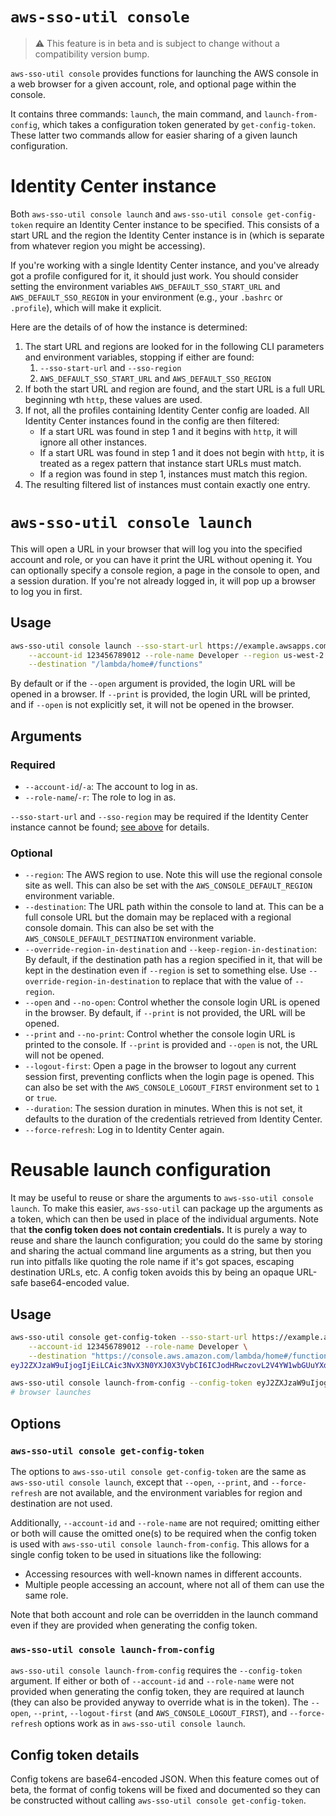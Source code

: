 # `aws-sso-util console`

> :warning: This feature is in beta and is subject to change without a compatibility version bump.

`aws-sso-util console` provides functions for launching the AWS console in a web browser for a given account, role, and optional page within the console.

It contains three commands: `launch`, the main command, and `launch-from-config`, which takes a configuration token generated by `get-config-token`.
These latter two commands allow for easier sharing of a given launch configuration.

# Identity Center instance

Both `aws-sso-util console launch` and `aws-sso-util console get-config-token` require an Identity Center instance to be specified.
This consists of a start URL and the region the Identity Center instance is in (which is separate from whatever region you might be accessing).

If you're working with a single Identity Center instance, and you've already got a profile configured for it, it should just work.
You should consider setting the environment variables `AWS_DEFAULT_SSO_START_URL` and `AWS_DEFAULT_SSO_REGION` in your environment (e.g., your `.bashrc` or `.profile`), which will make it explicit.

Here are the details of of how the instance is determined:
1. The start URL and regions are looked for in the following CLI parameters and environment variables, stopping if either are found:
    1. `--sso-start-url` and `--sso-region`
    2. `AWS_DEFAULT_SSO_START_URL` and `AWS_DEFAULT_SSO_REGION`
2. If both the start URL and region are found, and the start URL is a full URL beginning wth `http`, these values are used.
3. If not, all the profiles containing Identity Center config are loaded. All Identity Center instances found in the config are then filtered:
    * If a start URL was found in step 1 and it begins with `http`, it will ignore all other instances.
    * If a start URL was found in step 1 and it does not begin with `http`, it is treated as a regex pattern that instance start URLs must match.
    * If a region was found in step 1, instances must match this region.
4. The resulting filtered list of instances must contain exactly one entry.

# `aws-sso-util console launch`

This will open a URL in your browser that will log you into the specified account and role, or you can have it print the URL without opening it.
You can optionally specify a console region, a page in the console to open, and a session duration.
If you're not already logged in, it will pop up a browser to log you in first.

## Usage
```bash
aws-sso-util console launch --sso-start-url https://example.awsapps.com/start --sso-region us-east-2 \
    --account-id 123456789012 --role-name Developer --region us-west-2 \
    --destination "/lambda/home#/functions"
```

By default or if the `--open` argument is provided, the login URL will be opened in a browser.
If `--print` is provided, the login URL will be printed, and if `--open` is not explicitly set, it will not be opened in the browser.

## Arguments

### Required
* `--account-id`/`-a`: The account to log in as.
* `--role-name`/`-r`: The role to log in as.

`--sso-start-url` and `--sso-region` may be required if the Identity Center instance cannot be found; [see above](#AWS-SSO-instance) for details.

### Optional

* `--region`: The AWS region to use. Note this will use the regional console site as well. This can also be set with the `AWS_CONSOLE_DEFAULT_REGION` environment variable.
* `--destination`: The URL path within the console to land at. This can be a full console URL but the domain may be replaced with a regional console domain. This can also be set with the `AWS_CONSOLE_DEFAULT_DESTINATION` environment variable.
* `--override-region-in-destination` and `--keep-region-in-destination`: By default, if the destination path has a region specified in it, that will be kept in the destination even if `--region` is set to something else. Use `--override-region-in-destination` to replace that with the value of `--region`.
* `--open` and `--no-open`: Control whether the console login URL is opened in the browser. By default, if `--print` is not provided, the URL will be opened.
* `--print` and `--no-print`: Control whether the console login URL is printed to the console. If `--print` is provided and `--open` is not, the URL will not be opened.
* `--logout-first`: Open a page in the browser to logout any current session first, preventing conflicts when the login page is opened. This can also be set with the `AWS_CONSOLE_LOGOUT_FIRST` environment set to `1` or `true`.
* `--duration`: The session duration in minutes. When this is not set, it defaults to the duration of the credentials retrieved from Identity Center.
* `--force-refresh`: Log in to Identity Center again.

# Reusable launch configuration

It may be useful to reuse or share the arguments to `aws-sso-util console launch`.
To make this easier, `aws-sso-util` can package up the arguments as a token, which can then be used in place of the individual arguments.
Note that **the config token does not contain credentials.**
It is purely a way to reuse and share the launch configuration; you could do the same by storing and sharing the actual command line arguments as a string, but then you run into pitfalls like quoting the role name if it's got spaces, escaping destination URLs, etc.
A config token avoids this by being an opaque URL-safe base64-encoded value.

## Usage

```bash
aws-sso-util console get-config-token --sso-start-url https://example.awsapps.com/start --sso-region us-east-2 \
    --account-id 123456789012 --role-name Developer \
    --destination "https://console.aws.amazon.com/lambda/home#/functions/my-function?tab=code"
eyJ2ZXJzaW9uIjogIjEiLCAic3NvX3N0YXJ0X3VybCI6ICJodHRwczovL2V4YW1wbGUuYXdzYXBwcy5jb20vc3RhcnQiLCAic3NvX3JlZ2lvbiI6ICJ1cy1lYXN0LTIiLCAiZmVkZXJhdGlvbl9lbmRwb2ludCI6ICJodHRwczovL3NpZ25pbi5hd3MuYW1hem9uLmNvbS9mZWRlcmF0aW9uIiwgImRlc3RpbmF0aW9uIjogImh0dHBzOi8vY29uc29sZS5hd3MuYW1hem9uLmNvbS9sYW1iZGEvaG9tZSMvZnVuY3Rpb25zL215LWZ1bmN0aW9uP3RhYj1jb2RlIiwgImFjY291bnRfaWQiOiAiMTIzNDU2Nzg5MDEyIiwgInJvbGVfbmFtZSI6ICJEZXZlbG9wZXIifQ==

aws-sso-util console launch-from-config --config-token eyJ2ZXJzaW9uIjogIjEiLCAic3NvX3N0YXJ0X3VybCI6ICJodHRwczovL2V4YW1wbGUuYXdzYXBwcy5jb20vc3RhcnQiLCAic3NvX3JlZ2lvbiI6ICJ1cy1lYXN0LTIiLCAiZmVkZXJhdGlvbl9lbmRwb2ludCI6ICJodHRwczovL3NpZ25pbi5hd3MuYW1hem9uLmNvbS9mZWRlcmF0aW9uIiwgImRlc3RpbmF0aW9uIjogImh0dHBzOi8vY29uc29sZS5hd3MuYW1hem9uLmNvbS9sYW1iZGEvaG9tZSMvZnVuY3Rpb25zL215LWZ1bmN0aW9uP3RhYj1jb2RlIiwgImFjY291bnRfaWQiOiAiMTIzNDU2Nzg5MDEyIiwgInJvbGVfbmFtZSI6ICJEZXZlbG9wZXIifQ==
# browser launches
```

## Options

### `aws-sso-util console get-config-token`
The options to `aws-sso-util console get-config-token` are the same as `aws-sso-util console launch`, except that `--open`, `--print`, and `--force-refresh` are not available, and the environment variables for region and destination are not used.

Additionally, `--account-id` and `--role-name` are not required; omitting either or both will cause the omitted one(s) to be required when the config token is used with `aws-sso-util console launch-from-config`.
This allows for a single config token to be used in situations like the following:
* Accessing resources with well-known names in different accounts.
* Multiple people accessing an account, where not all of them can use the same role.

Note that both account and role can be overridden in the launch command even if they are provided when generating the config token.

### `aws-sso-util console launch-from-config`
`aws-sso-util console launch-from-config` requires the `--config-token` argument.
If either or both of `--account-id` and `--role-name` were not provided when generating the config token, they are required at launch (they can also be provided anyway to override what is in the token).
The `--open`, `--print`, `--logout-first` (and `AWS_CONSOLE_LOGOUT_FIRST`), and `--force-refresh` options work as in `aws-sso-util console launch`.

## Config token details
Config tokens are base64-encoded JSON. When this feature comes out of beta, the format of config tokens will be fixed and documented so they can be constructed without calling `aws-sso-util console get-config-token`.
